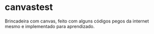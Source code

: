 # canvastest
Brincadeira com canvas, feito com alguns códigos pegos da internet mesmo e implementado para aprendizado.

